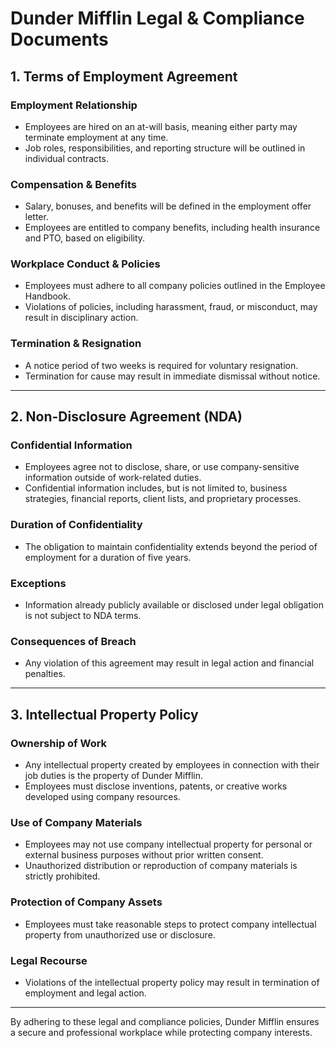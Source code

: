 # Dunder Mifflin Legal & Compliance Documents

## 1. Terms of Employment Agreement

### Employment Relationship
- Employees are hired on an at-will basis, meaning either party may terminate employment at any time.
- Job roles, responsibilities, and reporting structure will be outlined in individual contracts.

### Compensation & Benefits
- Salary, bonuses, and benefits will be defined in the employment offer letter.
- Employees are entitled to company benefits, including health insurance and PTO, based on eligibility.

### Workplace Conduct & Policies
- Employees must adhere to all company policies outlined in the Employee Handbook.
- Violations of policies, including harassment, fraud, or misconduct, may result in disciplinary action.

### Termination & Resignation
- A notice period of two weeks is required for voluntary resignation.
- Termination for cause may result in immediate dismissal without notice.

---

## 2. Non-Disclosure Agreement (NDA)

### Confidential Information
- Employees agree not to disclose, share, or use company-sensitive information outside of work-related duties.
- Confidential information includes, but is not limited to, business strategies, financial reports, client lists, and proprietary processes.

### Duration of Confidentiality
- The obligation to maintain confidentiality extends beyond the period of employment for a duration of five years.

### Exceptions
- Information already publicly available or disclosed under legal obligation is not subject to NDA terms.

### Consequences of Breach
- Any violation of this agreement may result in legal action and financial penalties.

---

## 3. Intellectual Property Policy

### Ownership of Work
- Any intellectual property created by employees in connection with their job duties is the property of Dunder Mifflin.
- Employees must disclose inventions, patents, or creative works developed using company resources.

### Use of Company Materials
- Employees may not use company intellectual property for personal or external business purposes without prior written consent.
- Unauthorized distribution or reproduction of company materials is strictly prohibited.

### Protection of Company Assets
- Employees must take reasonable steps to protect company intellectual property from unauthorized use or disclosure.

### Legal Recourse
- Violations of the intellectual property policy may result in termination of employment and legal action.

---

By adhering to these legal and compliance policies, Dunder Mifflin ensures a secure and professional workplace while protecting company interests.
